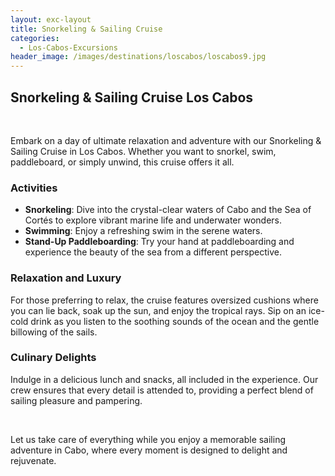 ```yaml
---
layout: exc-layout
title: Snorkeling & Sailing Cruise
categories:
  - Los-Cabos-Excursions
header_image: /images/destinations/loscabos/loscabos9.jpg
---
```

## Snorkeling & Sailing Cruise Los Cabos

&nbsp;

Embark on a day of ultimate relaxation and adventure with our Snorkeling & Sailing Cruise in Los Cabos. Whether you want to snorkel, swim, paddleboard, or simply unwind, this cruise offers it all.

### Activities

- **Snorkeling**: Dive into the crystal-clear waters of Cabo and the Sea of Cortés to explore vibrant marine life and underwater wonders.
- **Swimming**: Enjoy a refreshing swim in the serene waters.
- **Stand-Up Paddleboarding**: Try your hand at paddleboarding and experience the beauty of the sea from a different perspective.

### Relaxation and Luxury

For those preferring to relax, the cruise features oversized cushions where you can lie back, soak up the sun, and enjoy the tropical rays. Sip on an ice-cold drink as you listen to the soothing sounds of the ocean and the gentle billowing of the sails.

### Culinary Delights

Indulge in a delicious lunch and snacks, all included in the experience. Our crew ensures that every detail is attended to, providing a perfect blend of sailing pleasure and pampering.

&nbsp;

Let us take care of everything while you enjoy a memorable sailing adventure in Cabo, where every moment is designed to delight and rejuvenate.
